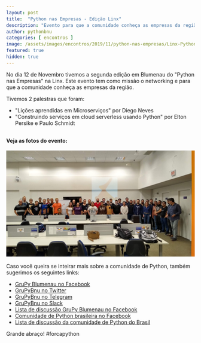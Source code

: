 ```yaml
---
layout: post
title:  "Python nas Empresas - Edição Linx"
description: "Evento para que a comunidade conheça as empresas da região além de fazer networking, trocar experiências realizando palestras e debates."
author: pythonbnu
categories: [ encontros ]
image: /assets/images/encontros/2019/11/python-nas-empresas/Linx-Python-nas-empresas.png
featured: true
hidden: true
---
```


No dia 12 de Novembro tivemos a segunda edição em Blumenau do "Python nas Empresas" na Linx. Este evento tem como missão o networking e para que a comunidade conheça as empresas da região.

Tivemos 2 palestras que foram:
- "Lições aprendidas em Microserviços" por Diego Neves
- "Construindo serviços em cloud serverless usando Python" por Elton Persike e Paulo Schmidt

<h4 style="margin-top: 30px;">Veja as fotos do evento:</h4>

<img src="/assets/images/encontros/2019/11/python-nas-empresas/Linx-Python-nas-empresas-galera.jpg" alt="Participantes do Python nas Empresas - Edição Linx"/>

Caso você queira se inteirar mais sobre a comunidade de Python, também sugerimos os seguintes links:

<ul>
    <li><a href="https://www.facebook.com/pythonbnu/">GruPy Blumenau no Facebook</a></li>
    <li><a href="https://twitter.com/pythonbnu">GruPyBnu no Twitter</a></li>
    <li><a href="https://telegram.me/GruPyBnu">GruPyBnu no Telegram</a></li>
    <li><a href="https://hackerspaceblumenau.slack.com/messages/C6U70HXK4">GruPyBnu no Slack</a></li>
    <li><a href="https://www.facebook.com/groups/185266825299444/">Lista de discussão GruPy Blumenau no Facebook</a></li>
    <li><a href="https://www.facebook.com/groups/python.brasil/">Comunidade de Python brasileira no Facebook</a></li>
    <li><a href="https://groups.google.com/forum/#!forum/python-brasil">Lista de discussão da comunidade de Python do Brasil</a></li>
</ul>

Grande abraço!
#forcapython